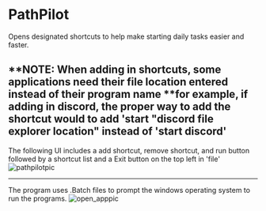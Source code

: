 # PathPilot
Opens designated shortcuts to help make starting daily tasks easier and faster. 

**NOTE: When adding in shortcuts, some applications need their file location entered instead of their program name
**for example, if adding in discord, the proper way to add the shortcut would to add 'start "discord file explorer location" instead of 'start discord'
---------------------------------------------------------------------------------------------------------
The following UI includes a add shortcut, remove shortcut, and run button followed by a shortcut list and a Exit button on the top left in 'file'
![pathpilotpic](https://github.com/AaronQTran/PathPilot/assets/119716713/f6878e37-4a71-42e5-b0a5-57c07a7ad1f4)

---------------------------------------------------------------------------------------------------------

The program uses .Batch files to prompt the windows operating system to run the programs.
![open_apppic](https://github.com/AaronQTran/PathPilot/assets/119716713/3061fbe7-eb9e-48f3-af38-19d4a5018ef0)



